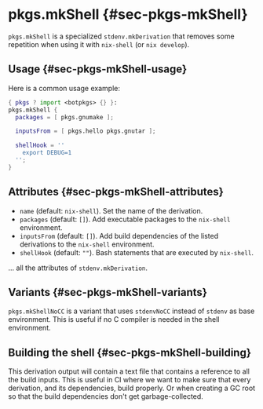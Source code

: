 # pkgs.mkShell {#sec-pkgs-mkShell}

`pkgs.mkShell` is a specialized `stdenv.mkDerivation` that removes some
repetition when using it with `nix-shell` (or `nix develop`).

## Usage {#sec-pkgs-mkShell-usage}

Here is a common usage example:

```nix
{ pkgs ? import <botpkgs> {} }:
pkgs.mkShell {
  packages = [ pkgs.gnumake ];

  inputsFrom = [ pkgs.hello pkgs.gnutar ];

  shellHook = ''
    export DEBUG=1
  '';
}
```

## Attributes {#sec-pkgs-mkShell-attributes}

* `name` (default: `nix-shell`). Set the name of the derivation.
* `packages` (default: `[]`). Add executable packages to the `nix-shell` environment.
* `inputsFrom` (default: `[]`). Add build dependencies of the listed derivations to the `nix-shell` environment.
* `shellHook` (default: `""`). Bash statements that are executed by `nix-shell`.

... all the attributes of `stdenv.mkDerivation`.

## Variants {#sec-pkgs-mkShell-variants}

`pkgs.mkShellNoCC` is a variant that uses `stdenvNoCC` instead of `stdenv` as base environment. This is useful if no C compiler is needed in the shell environment.

## Building the shell {#sec-pkgs-mkShell-building}

This derivation output will contain a text file that contains a reference to
all the build inputs. This is useful in CI where we want to make sure that
every derivation, and its dependencies, build properly. Or when creating a GC
root so that the build dependencies don't get garbage-collected.
